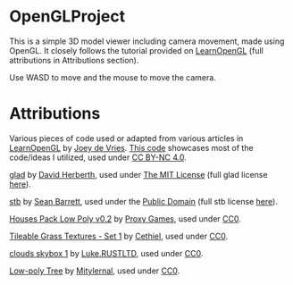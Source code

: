 # OpenGLProject
This is a simple 3D model viewer including camera movement, made using OpenGL. It closely follows the tutorial provided on [LearnOpenGL](https://learnopengl.com/) (full attributions in Attributions section). 

Use WASD to move and the mouse to move the camera. 

# Attributions
Various pieces of code used or adapted from various articles in [LearnOpenGL](https://learnopengl.com/) by [Joey de Vries](https://twitter.com/JoeyDeVriez). [This code](https://learnopengl.com/code_viewer_gh.php?code=src/3.model_loading/1.model_loading/model_loading.cpp) showcases most of the code/ideas I utilized, used under [CC BY-NC 4.0](https://creativecommons.org/licenses/by/4.0/).

[glad](https://github.com/Dav1dde/glad/tree/glad2) by [David Herberth](https://dav1d.de/), used under [The MIT License](https://opensource.org/license/mit/) (full glad license [here](placeholder)). 

[stb](https://github.com/nothings/stb) by [Sean Barrett](http://nothings.org/), used under the [Public Domain](www.unlicense.org) (full stb license [here](placeholder)).

[Houses Pack Low Poly v0.2](https://opengameart.org/content/houses-pack-low-poly-v02) by [Proxy Games](https://opengameart.org/users/catalin-pavel), used under [CC0](https://creativecommons.org/publicdomain/zero/1.0/).

[Tileable Grass Textures - Set 1](https://opengameart.org/content/tileable-grass-textures-set-1) by [Cethiel](https://opengameart.org/users/cethiel), used under [CC0](https://creativecommons.org/publicdomain/zero/1.0/).

[clouds skybox 1](https://opengameart.org/content/clouds-skybox-1) by [Luke.RUSTLTD](https://opengameart.org/users/lukerustltd), used under [CC0](https://creativecommons.org/publicdomain/zero/1.0/).

[Low-poly Tree](https://opengameart.org/content/low-poly-tree-1) by [Mitylernal](https://opengameart.org/users/mitylernal), used under [CC0](https://creativecommons.org/publicdomain/zero/1.0/).